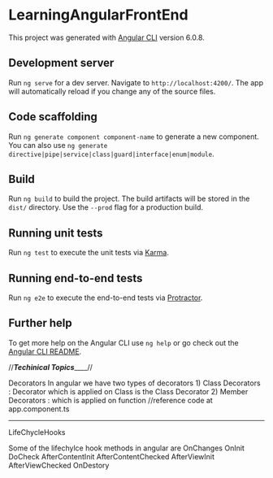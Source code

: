 # LearningAngularFrontEnd

This project was generated with [Angular CLI](https://github.com/angular/angular-cli) version 6.0.8.

## Development server

Run `ng serve` for a dev server. Navigate to `http://localhost:4200/`. The app will automatically reload if you change any of the source files.

## Code scaffolding

Run `ng generate component component-name` to generate a new component. You can also use `ng generate directive|pipe|service|class|guard|interface|enum|module`.

## Build

Run `ng build` to build the project. The build artifacts will be stored in the `dist/` directory. Use the `--prod` flag for a production build.

## Running unit tests

Run `ng test` to execute the unit tests via [Karma](https://karma-runner.github.io).

## Running end-to-end tests

Run `ng e2e` to execute the end-to-end tests via [Protractor](http://www.protractortest.org/).

## Further help

To get more help on the Angular CLI use `ng help` or go check out the [Angular CLI README](https://github.com/angular/angular-cli/blob/master/README.md).




//___________________Techinical Topics_______________________//


Decorators
   In angular we have two types of decorators 
      1) Class Decorators : Decorator which is applied on Class is the Class Decorator
      2) Member Decorators : which is applied on function 
      //reference code at app.component.ts


__________________________________________________________

LifeChycleHooks

  Some of the lifechylce hook methods in angular are
      OnChanges
      OnInit
      DoCheck
      AfterContentInit
      AfterContentChecked
      AfterViewInit
      AfterViewChecked
      OnDestory
